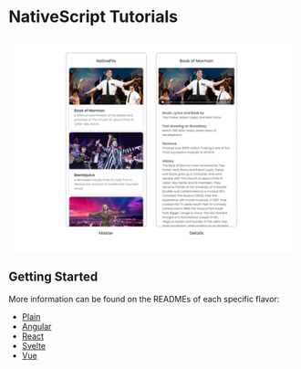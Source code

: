 # NativeScript Tutorials

<img alt="tutorial app preview" src="./screenshots/tutorial-example-app-preview.png" width="500">

## Getting Started

More information can be found on the READMEs of each specific flavor:

- [Plain](./plain-tutorial)
- [Angular](./angular-tutorial)
- [React](./react-tutorial)
- [Svelte](./svelte-tutorial)
- [Vue](./vue-tutorial)
